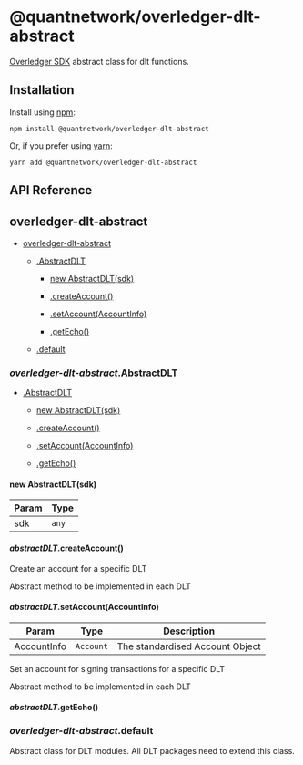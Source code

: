 [docs]: https://github.com/quantnetwork/overledger-sdk-javascript/blob/master/README.md
[repo]: https://github.com/quantnetwork/overledger-sdk-javascript

# @quantnetwork/overledger-dlt-abstract

[Overledger SDK][repo] abstract class for dlt functions.

## Installation

Install using [npm](https://www.npmjs.org/):
```
npm install @quantnetwork/overledger-dlt-abstract
```

Or, if you prefer using [yarn](https://yarnpkg.com/):

```
yarn add @quantnetwork/overledger-dlt-abstract
```

## API Reference

<a name="module_overledger-dlt-abstract"></a>

## overledger-dlt-abstract

* [overledger-dlt-abstract](#module_overledger-dlt-abstract)

    * [.AbstractDLT](#module_overledger-dlt-abstract.AbstractDLT)

        * [new AbstractDLT(sdk)](#new_module_overledger-dlt-abstract.AbstractDLT_new)

        * [.createAccount()](#module_overledger-dlt-abstract.AbstractDLT+createAccount)

        * [.setAccount(AccountInfo)](#module_overledger-dlt-abstract.AbstractDLT+setAccount)

        * [.getEcho()](#module_overledger-dlt-abstract.AbstractDLT+getEcho)

    * [.default](#module_overledger-dlt-abstract.default)


<a name="module_overledger-dlt-abstract.AbstractDLT"></a>

### *overledger-dlt-abstract*.AbstractDLT

* [.AbstractDLT](#module_overledger-dlt-abstract.AbstractDLT)

    * [new AbstractDLT(sdk)](#new_module_overledger-dlt-abstract.AbstractDLT_new)

    * [.createAccount()](#module_overledger-dlt-abstract.AbstractDLT+createAccount)

    * [.setAccount(AccountInfo)](#module_overledger-dlt-abstract.AbstractDLT+setAccount)

    * [.getEcho()](#module_overledger-dlt-abstract.AbstractDLT+getEcho)


<a name="new_module_overledger-dlt-abstract.AbstractDLT_new"></a>

#### new AbstractDLT(sdk)

| Param | Type |
| --- | --- |
| sdk | <code>any</code> | 

<a name="module_overledger-dlt-abstract.AbstractDLT+createAccount"></a>

#### *abstractDLT*.createAccount()
Create an account for a specific DLT

Abstract method to be implemented in each DLT

<a name="module_overledger-dlt-abstract.AbstractDLT+setAccount"></a>

#### *abstractDLT*.setAccount(AccountInfo)

| Param | Type | Description |
| --- | --- | --- |
| AccountInfo | <code>Account</code> | The standardised Account Object |

Set an account for signing transactions for a specific DLT

Abstract method to be implemented in each DLT

<a name="module_overledger-dlt-abstract.AbstractDLT+getEcho"></a>

#### *abstractDLT*.getEcho()
<a name="module_overledger-dlt-abstract.default"></a>

### *overledger-dlt-abstract*.default
Abstract class for DLT modules. All DLT packages need to extend this class.

